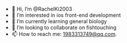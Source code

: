 - 👋 Hi, I’m @RachelKi2003
- 👀 I’m interested in ios front-end development
- 🌱 I’m currently learning general biology
- 💞️ I’m looking to collaborate on fishtouching
- 📫 How to reach me: 1983313749@qq.com. 

<!---
RachelKi2003/RachelKi2003 is a ✨ special ✨ repository because its `README.md` (this file) appears on your GitHub profile.
You can click the Preview link to take a look at your changes.
--->
